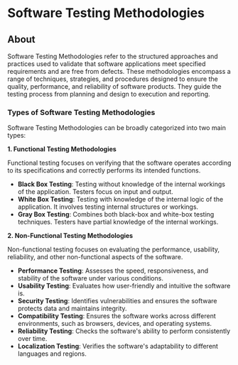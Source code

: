 # Software Testing Methodologies

## About

Software Testing Methodologies refer to the structured approaches and practices used to validate that software applications meet specified requirements and are free from defects. These methodologies encompass a range of techniques, strategies, and procedures designed to ensure the quality, performance, and reliability of software products. They guide the testing process from planning and design to execution and reporting.

### Types of Software Testing Methodologies

Software Testing Methodologies can be broadly categorized into two main types:

**1. Functional Testing Methodologies**

Functional testing focuses on verifying that the software operates according to its specifications and correctly performs its intended functions.

* **Black Box Testing**: Testing without knowledge of the internal workings of the application. Testers focus on input and output.
* **White Box Testing**: Testing with knowledge of the internal logic of the application. It involves testing internal structures or workings.
* **Gray Box Testing**: Combines both black-box and white-box testing techniques. Testers have partial knowledge of the internal workings.

**2. Non-Functional Testing Methodologies**

Non-functional testing focuses on evaluating the performance, usability, reliability, and other non-functional aspects of the software.

* **Performance Testing**: Assesses the speed, responsiveness, and stability of the software under various conditions.
* **Usability Testing**: Evaluates how user-friendly and intuitive the software is.
* **Security Testing**: Identifies vulnerabilities and ensures the software protects data and maintains integrity.
* **Compatibility Testing**: Ensures the software works across different environments, such as browsers, devices, and operating systems.
* **Reliability Testing**: Checks the software's ability to perform consistently over time.
* **Localization Testing**: Verifies the software's adaptability to different languages and regions.
